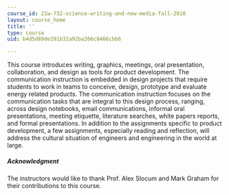 ```yaml
---
course_id: 21w-732-science-writing-and-new-media-fall-2010
layout: course_home
title: ''
type: course
uid: b4d5d89de291b32a92ba266c8466cbb6

---
```

This course introduces writing, graphics, meetings, oral presentation, collaboration, and design as tools for product development. The communication instruction is embedded in design projects that require students to work in teams to conceive, design, prototype and evaluate energy related products. The communication instruction focuses on the communication tasks that are integral to this design process, ranging, across design notebooks, email communications, informal oral presentations, meeting etiquette, literature searches, white papers reports, and formal presentations. In addition to the assignments specific to product development, a few assignments, especially reading and reflection, will address the cultural situation of engineers and engineering in the world at large.
##### Acknowledgment

The instructors would like to thank Prof. Alex Slocum and Mark Graham for their contributions to this course.